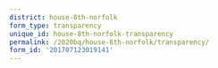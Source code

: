 ```yaml
---
district: house-8th-norfolk
form_type: transparency
unique_id: house-8th-norfolk-transparency
permalink: /2020bq/house-8th-norfolk/transparency/
form_id: '201707123019141'
---
```

